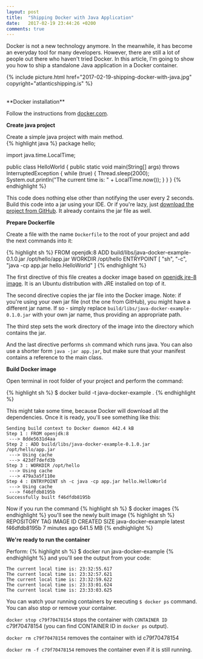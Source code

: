 ```yaml
---
layout: post
title:  "Shipping Docker with Java Application"
date:   2017-02-19 23:44:26 +0200
comments: true
---
```

Docker is not a new technology anymore. In the meanwhile, it has become an 
everyday tool for many developers. However, there are still a lot of people out there
who haven't tried Docker. In this article, I'm going to show you how to ship
a standalone Java application in a Docker container.

{% 
  include picture.html 
  href="2017-02-19-shipping-docker-with-java.jpg" 
  copyright="atlanticshipping.is"
%}

<br/>
**Docker installation**

Follow the instructions from 
[docker.com](https://docs.docker.com/engine/installation/).

**Create java project**

Create a simple java project with main method.  
{% highlight java %}
package hello;

import java.time.LocalTime;

public class HelloWorld {
    public static void main(String[] args) throws InterruptedException {
        while (true) {
            Thread.sleep(2000);
            System.out.println("The current time is: " + LocalTime.now());
        }
    }
}
{% endhighlight %}  

This code does nothing else other than notifying the user every 2 seconds.  
Build this code into a jar using your IDE. Or if you're lazy, just 
[download the project from GitHub](https://github.com/Shpota/java-docker-example).
It already contains the jar file as well.

**Prepare Dockerfile**

Create a file with the name `Dockerfile` to the root of your project and add 
the next commands into it:
  
{% highlight sh %}
FROM openjdk:8
ADD build/libs/java-docker-example-0.1.0.jar /opt/hello/app.jar
WORKDIR /opt/hello
ENTRYPOINT [ "sh", "-c", "java -cp app.jar hello.HelloWorld" ]
{% endhighlight %}
  
The first directive of this file creates a docker image based on 
[openjdk jre-8 image](https://hub.docker.com/_/openjdk/). It is 
an Ubuntu distribution with JRE installed on top of it.
  
The second directive copies the jar file into the Docker image.
Note: if you're using your own jar file (not the one from GitHub), you
might have a different jar name. If so - simply replace 
`build/libs/java-docker-example-0.1.0.jar` with your own jar name, thus providing 
an appropriate path.
  
The third step sets the work directory of the image into the directory 
which contains the jar.
  
And the last directive performs `sh` command which runs java. You can also 
use a shorter form `java -jar app.jar`, but make sure that your manifest
contains a reference to the main class.

**Build Docker image**

Open terminal in root folder of your project and perform the command:

{% highlight sh %}
$ docker build -t java-docker-example .
{% endhighlight %}

This might take some time, because Docker will download all the 
dependencies. Once it is ready, you'll see something like this:
```
Sending build context to Docker daemon 442.4 kB
Step 1 : FROM openjdk:8
 ---> 8dde5631d4aa
Step 2 : ADD build/libs/java-docker-example-0.1.0.jar /opt/hello/app.jar
 ---> Using cache
 ---> 423df7defd3b
Step 3 : WORKDIR /opt/hello
 ---> Using cache
 ---> 479a3a5f110e
Step 4 : ENTRYPOINT sh -c java -cp app.jar hello.HelloWorld
 ---> Using cache
 ---> f46dfdb8195b
Successfully built f46dfdb8195b
```

Now if you run the command
{% highlight sh %}
$ docker images
{% endhighlight %}
you'll see the newly built image 
{% highlight sh %}
REPOSITORY             TAG      IMAGE ID       CREATED         SIZE
java-docker-example    latest   f46dfdb8195b   7 minutes ago   641.5 MB
{% endhighlight %}

**We're ready to run the container**

Perform:
{% highlight sh %}
$ docker run java-docker-example
{% endhighlight %}
and you'll see the output from your code:
```
The current local time is: 23:32:55.617
The current local time is: 23:32:57.621
The current local time is: 23:32:59.622
The current local time is: 23:33:01.624
The current local time is: 23:33:03.625
```

You can watch your running containers by executing `$ docker ps` command.
You can also stop or remove your container.
 
`docker stop c79f70478154` stops the container with `CONTAINER ID` c79f70478154 (you 
 can find CONTAINER ID in `docker ps` output).

`docker rm c79f70478154` removes the container with id c79f70478154

`docker rm -f c79f70478154` removes the container even if it is still running.

